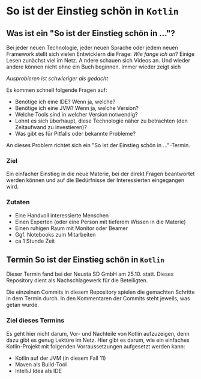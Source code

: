 # So ist der Einstieg schön in `Kotlin`

## Was ist ein "So ist der Einstieg schön in ..."?

Bei jeder neuen Technologie, jeder neuen Sprache oder jedem neuen Framework stellt sich 
vielen Entwicklern die Frage: _Wie fange ich an_? 
Einige Lesen zunächst viel im Netz. A ndere schauen sich Videos an. Und wieder andere können 
nicht ohne ein Buch beginnen. Immer wieder zeigt sich

*Ausprobieren ist schwieriger als gedacht*

Es kommen schnell folgende Fragen auf:
* Benötige ich eine IDE? Wenn ja, welche?
* Benötige ich eine JVM? Wenn ja, welche Version?
* Welche Tools sind in welcher Version notwendig?
* Lohnt es sich überhaupt, diese Technologie näher zu betrachten (den Zeitaufwand zu investieren)?
* Was gibt es für Pitfalls oder bekannte Probleme?

An dieses Problem richtet sich ein "So ist der Einstieg schön in ..."-Termin. 

### Ziel
Ein einfacher Einstieg in die neue Materie, bei der direkt Fragen beantwortet werden können
und auf die Bedürfnisse der Interessierten eingegangen wird. 

### Zutaten
* Eine Handvoll interessierte Menschen
* Einen Experten (oder eine Person mit tieferem Wissen in die Materie)
* Einen ruhigen Raum mit Monitor oder Beamer
* Ggf. Notebooks zum Mitarbeiten
* ca 1 Stunde Zeit

## Termin So ist der Einstieg schön in `Kotlin`

Dieser Termin fand bei der Neusta SD GmbH am 25.10. statt. Dieses Repository dient als 
Nachschlagewerk für die Beteiligten.

Die einzelnen Commits in diesem Repository spielen die gemachten Schritte in dem Termin durch. 
In den Kommentaren der Commits steht jeweils, was getan wurde.

### Ziel dieses Termins

Es geht hier nicht darum, Vor- und Nachteile von Kotlin aufzuzeigen, denn dazu gibt es 
genug Lektüre im Netz. Hier gibt es darum, wie ein einfaches Kotlin-Projekt mit folgenden 
Vorraussetzungen aufgesetzt werden kann:

* Kotlin auf der JVM (in diesem Fall 11)
* Maven als Build-Tool
* IntelliJ Idea als IDE
